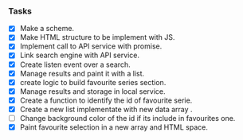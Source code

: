 ### Tasks

- [x] Make a scheme.
- [x] Make HTML structure to be implement with JS.
- [x] Implement call to API service with promise.
- [x] Link search engine with API service.
- [x] Create listen event over a search.
- [x] Manage results and paint it with a list.
- [x] create logic to build favourite series section.
- [x] Manage results and storage in local service.
- [x] Create a function to identify the id of favourite serie.
- [x] Create a new list implementate with new data array .
- [ ] Change background color of the id if its include in favourites one.
- [x] Paint favourite selection in a new array and HTML space.
